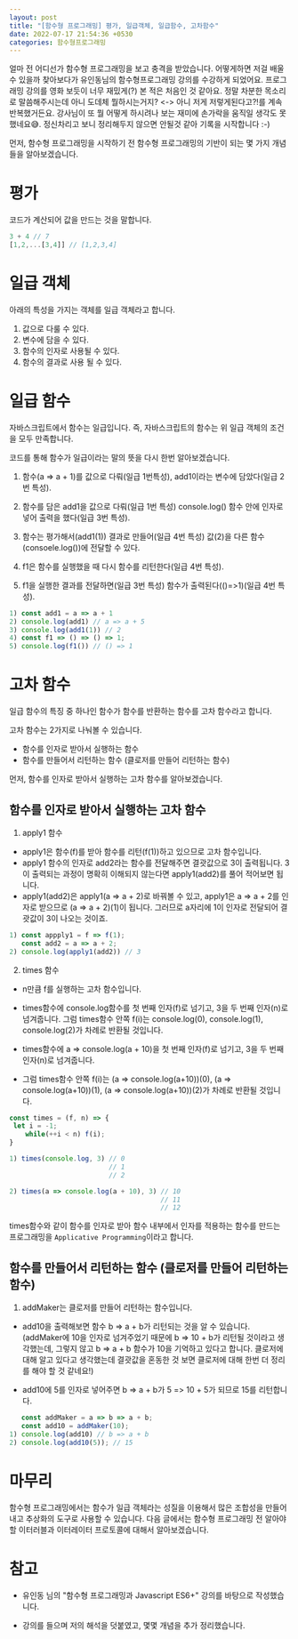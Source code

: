```yaml
---
layout: post
title: "[함수형 프로그래밍] 평가, 일급객체, 일급함수, 고차함수"
date: 2022-07-17 21:54:36 +0530
categories: 함수형프로그래밍
---
```


얼마 전 어디선가 함수형 프로그래밍을 보고 충격을 받았습니다. 어떻게하면 저걸 배울 수 있을까 찾아보다가 유인동님의 함수형프로그래밍 강의를 수강하게 되었어요. 프로그래밍 강의를 영화 보듯이 너무 재밌게(?) 본 적은 처음인 것 같아요. 정말 차분한 목소리로 말씀해주시는데 아니 도데체 뭘하시는거지? <-> 아니 저게 저렇게된다고?!를 계속 반복했거든요. 강사님이 또 뭘 어떻게 하시려나 보는 재미에 손가락을 움직일 생각도 못했네요😅. 정신차리고 보니 정리해두지 않으면 안될것 같아 기록을 시작합니다 :-)

먼저, 함수형 프로그래밍을 시작하기 전 함수형 프로그래밍의 기반이 되는 몇 가지 개념들을 알아보겠습니다.

# 평가

코드가 계산되어 값을 만드는 것을 말합니다.

```javascript
3 + 4 // 7
[1,2,...[3,4]] // [1,2,3,4]
```

# 일급 객체

아래의 특성을 가지는 객체를 일급 객체라고 합니다.

1. 값으로 다룰 수 있다.
2. 변수에 담을 수 있다.
3. 함수의 인자로 사용될 수 있다.
4. 함수의 결과로 사용 될 수 있다.

# 일급 함수

자바스크립트에서 함수는 일급입니다. 즉, 자바스크립트의 함수는 위 일급 객체의 조건을 모두 만족합니다.

코드를 통해 함수가 일급이라는 말의 뜻을 다시 한번 알아보겠습니다.

1. 함수(a => a + 1)를 값으로 다뤄(일급 1번특성), add1이라는 변수에 담았다(일급 2번 특성).

2. 함수를 담은 add1을 값으로 다뤄(일급 1번 특성) console.log() 함수 안에 인자로 넣어 출력을 했다(일급 3번 특성).

3. 함수는 평가해서(add1(1)) 결과로 만들어(일급 4번 특성) 값(2)을 다른 함수(consoele.log())에 전달할 수 있다.

4. f1은 함수를 실행했을 때 다시 함수를 리턴한다(일급 4번 특성).

5. f1을 실행한 결과를 전달하면(일급 3번 특성) 함수가 출력된다(()=>1)(일급 4번 특성).

```javascript
1) const add1 = a => a + 1
2) console.log(add1) // a => a + 5
3) console.log(add1(1)) // 2
4) const f1 => () => () => 1;
5) console.log(f1()) // () => 1
```

# 고차 함수

일급 함수의 특징 중 하나인 함수가 함수를 반환하는 함수를 고차 함수라고 합니다.

고차 함수는 2가지로 나눠볼 수 있습니다.

- 함수를 인자로 받아서 실행하는 함수
- 함수를 만들어서 리턴하는 함수 (클로저를 만들어 리턴하는 함수)

먼저, 함수를 인자로 받아서 실행하는 고차 함수를 알아보겠습니다.

## 함수를 인자로 받아서 실행하는 고차 함수

1. apply1 함수

- apply1은 함수(f)를 받아 함수를 리턴(f(1))하고 있으므로 고차 함수입니다.
- apply1 함수의 인자로 add2라는 함수를 전달해주면 결괏값으로 3이 출력됩니다. 3이 출력되는 과정이 명확히 이해되지 않는다면 apply1(add2)를 풀어 적어보면 됩니다.
- apply1(add2)은 apply1(a => a + 2)로 바꿔볼 수 있고,
  apply1은 a => a + 2를 인자로 받으므로 (a => a + 2)(1)이 됩니다.
  그러므로 a자리에 1이 인자로 전달되어 결괏값이 3이 나오는 것이죠.

```javascript
1) const appply1 = f => f(1);
   const add2 = a => a + 2;
2) console.log(apply1(add2)) // 3
```

2. times 함수

- n만큼 f를 실행하는 고차 함수입니다.

- times함수에 console.log함수를 첫 번째 인자(f)로 넘기고, 3을 두 번째 인자(n)로 넘겨줍니다. 그럼 times함수 안쪽 f(i)는 console.log(0), console.log(1), console.log(2)가 차례로 반환될 것입니다.

- times함수에 a => console.log(a + 10)을 첫 번째 인자(f)로 넘기고, 3을 두 번째 인자(n)로 넘겨줍니다.

- 그럼 times함수 안쪽 f(i)는 (a => console.log(a+10))(0), (a => console.log(a+10))(1), (a => console.log(a+10))(2)가 차례로 반환될 것입니다.

```javascript
const times = (f, n) => {
 let i = -1;
    while(++i < n) f(i);
}

1) times(console.log, 3) // 0
                         // 1
                         // 2

2) times(a => console.log(a + 10), 3) // 10
                                      // 11
                                      // 12
```

times함수와 같이 함수를 인자로 받아 함수 내부에서 인자를 적용하는 함수를 만드는 프로그래밍을 `Applicative Programming`이라고 합니다.

## 함수를 만들어서 리턴하는 함수 (클로저를 만들어 리턴하는 함수)

1. addMaker는 클로저를 만들어 리턴하는 함수입니다.

- add10을 출력해보면 함수 b => a + b가 리턴되는 것을 알 수 있습니다. (addMaker에 10을 인자로 넘겨주었기 때문에 b => 10 + b가 리턴될 것이라고 생각했는데, 그렇지 않고 b => a + b 함수가 10을 기억하고 있다고 합니다. 클로저에 대해 알고 있다고 생각했는데 결괏값을 혼동한 것 보면 클로저에 대해 한번 더 정리를 해야 할 것 같네요!)

- add10에 5를 인자로 넣어주면 b => a + b가 5 => 10 + 5가 되므로 15를 리턴합니다.

```javascript
   const addMaker = a => b => a + b;
   const add10 = addMaker(10);
1) console.log(add10) // b => a + b
2) console.log(add10(5)); // 15
```

# 마무리

함수형 프로그래밍에서는 함수가 일급 객체라는 성질을 이용해서 많은 조합성을 만들어내고 추상화의 도구로 사용할 수 있습니다. 다음 글에서는 함수형 프로그래밍 전 알아야 할 이터러블과 이터레이터 프로토콜에 대해서 알아보겠습니다.

# 참고

- 유인동 님의 "함수형 프로그래밍과 Javascript ES6+" 강의를 바탕으로 작성했습니다.

- 강의를 들으며 저의 해석을 덧붙였고, 몇몇 개념을 추가 정리했습니다.
